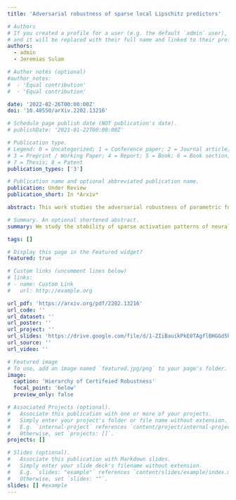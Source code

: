 ```yaml
---
title: 'Adversarial robustness of sparse local Lipschitz predictors'

# Authors
# If you created a profile for a user (e.g. the default `admin` user), write the username (folder name) here
# and it will be replaced with their full name and linked to their profile.
authors:
  - admin
  - Jeremias Sulam

# Author notes (optional)
#author_notes:
#  - 'Equal contribution'
#  - 'Equal contribution'

date: '2022-02-26T00:00:00Z'
doi: '10.48550/arXiv.2202.13216'

# Schedule page publish date (NOT publication's date).
# publishDate: '2021-01-22T00:00:00Z'

# Publication type.
# Legend: 0 = Uncategorized; 1 = Conference paper; 2 = Journal article;
# 3 = Preprint / Working Paper; 4 = Report; 5 = Book; 6 = Book section;
# 7 = Thesis; 8 = Patent
publication_types: ['3']

# Publication name and optional abbreviated publication name.
publication: Under Review
publication_short: In *Arxiv*

abstract: This work studies the adversarial robustness of parametric functions composed of a linear predictor and a non-linear representation map. Our analysis relies on sparse local Lipschitzness (SLL), an extension of local Lipschitz continuity that better captures the stability and reduced effective dimensionality of predictors upon local perturbations. SLL functions preserve a certain degree of structure, given by the sparsity pattern in the representation map, and include several popular hypothesis classes, such as piece-wise linear models, Lasso and its variants, and deep feed-forward ReLU networks. We provide a tighter robustness certificate on the minimal energy of an adversarial example, as well as tighter data-dependent non-uniform bounds on the robust generalization error of these predictors. We instantiate these results for the case of deep neural networks and provide numerical evidence that supports our results, shedding new insights into natural regularization strategies to increase the robustness of these models.

# Summary. An optional shortened abstract.
summary: We study the stability of sparse activation patterns of neural networks. An extension of local Lipschitzness that accounts for invariance in activation patterns is provably better for studying robust certification and generalization. 

tags: []

# Display this page in the Featured widget?
featured: true

# Custom links (uncomment lines below)
# links:
# - name: Custom Link
#   url: http://example.org

url_pdf: 'https://arxiv.org/pdf/2202.13216'
url_code: ''
url_dataset: ''
url_poster: ''
url_project: ''
url_slides: 'https://drive.google.com/file/d/1-ZIiBauikPkE0TAgflBHGGd5hmAjh0iy/view?usp=sharing'
url_source: ''
url_video: ''

# Featured image
# To use, add an image named `featured.jpg/png` to your page's folder.
image:
  caption: 'Hierarchy of Certifeied Robustness'
  focal_point: 'below'
  preview_only: false

# Associated Projects (optional).
#   Associate this publication with one or more of your projects.
#   Simply enter your project's folder or file name without extension.
#   E.g. `internal-project` references `content/project/internal-project/index.md`.
#   Otherwise, set `projects: []`.
projects: []

# Slides (optional).
#   Associate this publication with Markdown slides.
#   Simply enter your slide deck's filename without extension.
#   E.g. `slides: "example"` references `content/slides/example/index.md`.
#   Otherwise, set `slides: ""`.
slides: [] #example
---
```


